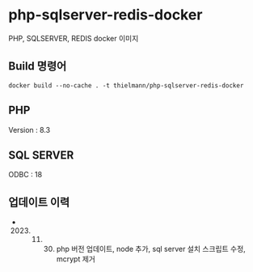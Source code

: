 # php-sqlserver-redis-docker

PHP, SQLSERVER, REDIS docker 이미지

## Build 명령어
```
docker build --no-cache . -t thielmann/php-sqlserver-redis-docker
```

## PHP

Version : 8.3

## SQL SERVER

ODBC : 18


## 업데이트 이력

- 2023. 11. 30. php 버전 업데이트, node 추가, sql server 설치 스크립트 수정, mcrypt 제거